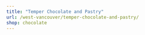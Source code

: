 ```yaml
---
title: "Temper Chocolate and Pastry"
url: /west-vancouver/temper-chocolate-and-pastry/
shop: chocolate
---
```

